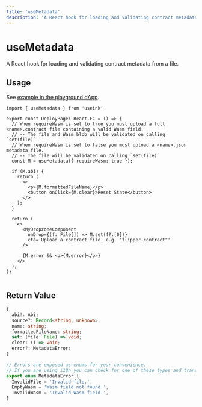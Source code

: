 ```yaml
---
title: 'useMetadata'
description: 'A React hook for loading and validating contract metadata from a file.'
---
```


# useMetadata

A React hook for loading and validating contract metadata from a file.

## Usage

See [example in the playground dApp](https://github.com/paritytech/useink/blob/main/playground/src/components/pg-deploy/DeployPage.tsx).

```tsx
import { useMetadata } from 'useink'

export const DeployPage: React.FC = () => {
  // When requireWasm is set to true you must upload a full <name>.contract file containing a valid Wasm field.
  // -- The file and Wasm blob will be validated on calling `set(file)`
  // When requireWasm is set to false you must upload a <name>.json metadata file.
  // -- The file will be validated on calling `set(file)`
  const M = useMetadata({ requireWasm: true });

  if (M.abi) {
    return (
      <>
        <p>{M.formattedFileName}</p>
        <button onClick={M.clear}>Reset State</button>
      </>
    );
  }

  return (
    <>
      <MyDropzoneComponent
        onDrop={(f: File[]) => M.set(f?.[0])}
        cta='Upload a contract file. e.g. "flipper.contract"'
      />

      {M.error && <p>{M.error}</p>}
    </>
  );
};


```

## Return Value

```ts
{
  abi?: Abi;
  source?: Record<string, unknown>;
  name: string;
  formattedFileName: string;
  set: (file: File) => void;
  clear: () => void;
  error?: MetadataError;
}

// Errors are exposed as enums for your convenience. 
// If you are using i18n you can check for one of these types and translate accordingly.
export enum MetadataError {
  InvalidFile = 'Invalid file.',
  EmptyWasm = 'Wasm field not found.',
  InvalidWasm = 'Invalid Wasm field.',
}
```